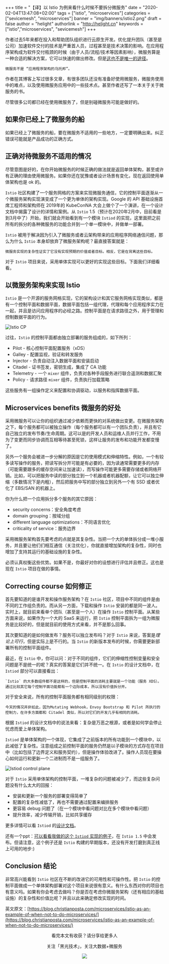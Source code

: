 +++
title = "【译】以 Istio 为例来看什么时候不要拆分微服务"
date = "2020-02-04T13:47:08+02:00"
tags = ["istio", "microservices"]
categories = ["sevicemesh", "microservices"]
banner = "img/banners/istio2.png"
draft = false
author = "helight"
authorlink = "http://helight.cn"
keywords = ["istio","microservices", "sevicemesh"]
+++

作者过去5年来都在投入和帮助团队组织进行云原生开发。优化提升团队（甚至是公司）加速软件交付的技术是严重首人员，过程甚至是技术决策的影响。在应用程序架构成为软件交付瓶颈的时候（由于人员/流程/技术等因素影响），微服务算是一种合适的解决方案，它可以快速的做出修改。但是[这也不是唯一的途径](https://blog.christianposta.com/microservices/when-not-to-do-microservices/)。
<!--more-->
    微服务不是 “应用程序架构的乌托邦”。

作者在其博客上写过很多文章，有很多团队还没有准备好使用微服务，微服务使用中的难点，以及使用微服务应用中的一些技术点。甚至作者还写了一本关于关于微服务的书。

尽管很多公司都已经在使用微服务了，但是别碰微服务可能是做好的。

## 如果你已经上了微服务的船

如果已经上了微服务的船，要在微服务不适用的一些地方，一定要明确出来。纠正错误可能就是产品成功的正确方式。

## 正确对待微服务不适用的情况

尽管意图是好的，在你开始微服务的时候正确的做法就是返回单体架构，甚至或许有正确的理由使用微服务。如果你还在犹豫或者设计场景有变化，现在返回使用单体架构也是 ok 的。

`Istio` 社区构建了一个服务网格的方案来实现微服务通信，它的控制平面逐渐从一个微服务架构实现演变成了一个更为单体的架构实现。Google 的 API 基础设施首席工程师和架构师在 2019年的 KubeConNA 大会上做个了一个演讲，在一个设计文档中揭露了设计的详情和案例。从 `Istio` 1.5（预计在2020年2月中，目前看是到3月中了）开始，我们就会开始看到有一个模块 `Istiod` 的实现，这里面把之前所有的拆分的各种微服务的功能合并到一个单一模块中，并做单一部署。

`Istio` 被用于解决因为引入了微服务或者云架构带来的应用程序网络通信问题，那么为什么 `Istio` 本身却放弃了微服务架构呢？最直接答案就是：

    微服务实现的复杂性证实了它没有实现预期的价值或者目标。相反，它是在背离这些目标。

对于 `Istio` 项目来说，采用单体实现可以更好的实现这些目标。下面我们详细看看。

## 以微服务架构来实现 Istio

`Istio` 是一个开源的服务网格实现，它的架构设计和其它服务网格实现类似，都是有一个控制平面和数据平面，数据平面包括一组代理，代理和每个应用程序实力在一起，并且是访问应用程序的必经之路。控制平面是在请求路径之外，用于管理和控制数据平面的行为。

![Istio CP](imgs/istio-cp-jan2020.png)

过往，`Istio` 的控制平面都由独立部署的服务组成的，如下所列：

* Pilot - 核心控制平面配置服务（xDS）
* Galley - 配置监视，验证和转发服务
* Injector - 负责自动注入数据平面和安装启动
* Citadel - 证书签发，密钥生成，集成了 CA 功能
* Telemetry - 一个 `mixer` 组件，负责对各种手段服务进行联合遥测和数据汇聚
* Policy - 请求路径 `mixer` 组件，负责执行加载策略

这些服务有一组操作定义来配置和协调驱动，以服务和指挥数据平面。

## Microservices benefits 微服务的好处

采用微服务可以让你的组织通过减少依赖而更快的对系统做出变更。在微服务架构之下，每个服务都可以被独立操作（每个服务都可以有一个团队负责），并且有它自己独立的发布节奏/生命周期。这可以是的开发人员和运维人员并行工作，不用为了变更而同步协调而互相等待甚至死锁，这样让服务的发布和功能开发都变慢了。

另外一个服务会被进一步分解的原因是它的使用模式和伸缩特性。例如，一个有较多读写操作的服务，把读写拆分开可能是有必要的，因为读通常需要更多的内存（可能需要跟多的缓存空间来让加速读），而写操作可能更多需要存储或者网络开销。比如，可以把服务中读的部分独立到一个机器或者机器配额，让它可以独立伸缩（多数情况下是内粗），然后把服务中写的部分独立到另外一个有 SSD 或者优化了 EBS/SAN 的机器上。

你为什么把一个应用拆分多个服务的其它原因：

* security concerns：安全角度考虑
* domain grouping：按域分组
* different language optimizations：不同语言优化
* criticality of service：服务边界

采用微服务架构首先要考虑的点就是其复杂性。当把一个大的单体拆分成一堆小服务，并且要让他们们相互通信（关注优化），你就直接增加架构的复杂性，同时也增加了支持其运行的基础设施的复杂性。

必须认真权衡这些优势。如果不是，你最好对你的设想进行评估并且修正。这也是现在 `Istio` 项目在做的事情。

## Correcting course 如何修正
首先要知道的是谁开发和操作服务架构？在 `Istio` 社区，项目中不同的组件是由不同的工作组负责的。而从另一方面，下载和操作 `Istio` 安装的都是同一波人。实时上，就目前来看单个团队（甚至是一个人）在操作 `Istio` 控制平面。从某些方面来说，如果作为一个大的 SaaS 来运行，把 `Istio` 控制平面拆为一组为微服务是比较好的，但是就目前的使用方式来看，并不是那么回事。

其次要知道的是如何做发布？服务可以独立发布吗？对于 `Istio` 来说，答案是*理论上可行*，但是实际上是不行的。当 `Istio` 的新版本发布的时候，你需要更新部署所有的控制平面组件。

最近，在 `Istio` 中，你可以问：对于不同的组件，它们的伸缩性控制变量和安全问题是不是统一的呢？真实的答案是它们并不统一。在 `Istio` 的设计文档中，在 `Istiod` 部分可以直接看出：

    `Istio` 的大多数组件都不是这样的，但是控制平面的消耗主要就是一个功能（服务 XDS）。通过比较其它每个控制平面功能都有一个边际成本，所以没有价值拆分开。

对于安全来说，所有的控制平面服务都有相同级别的权限：

    今天的情况并非如此，因为Mutating Webhook，Envoy Bootstrap 和 Pilot 所执行的控制力，在许多方面都和 Citadel 类似，所以对它们的开发几乎有相同的消耗。

根据 `Istiod` 的设计文档中的说法来看：复杂是万恶之根源，或者是如何学会停止忧虑而爱上单体架构。

`Istiod` 是单体架构的一个体现，它集成了之前版本的所有功能到一个模块中，以此减低了复杂性。注意组成之前控制平面的服务仍然是以子模块的方式存在在项目中（比如包括了边界定义和服务契约），但是操作体验改进了。操作人员现在要操心如何运行和更新一个二进制而不是一组服务了。

![Istiod control plane](imgs/istiod.png)

对于 `Istio` 采用单体架构的控制平面，一堆复杂的问题被减少了，而这些复杂问题没有什么太大的回报：
* 安装和更新一个服务的部署变得简单了
* 配置的复杂性减低了，再也不需要通过配置来编排服务
* 更容易 debug 问题了（在一个模块中看问题对比在多个模块中看问题）
* 提升效率，减少传输开销，比如共享缓存

更多详情可以看 `Istiod` 的[设计文档](https://docs.google.com/document/d/1v8BxI07u-mby5f5rCruwF7odSXgb9G8-C9W5hQtSIAg/edit#)。

还有一个ppt：[可以看看我做的这个 `Istiod` 实现的例子](https://www.youtube.com/watch?v=QD115XiBXwY)，在 `Istio 1.5` 中会发布。但请注意，这个例子还是 `Istio` 构建的早期版本，还没有开发打磨到真正线上可用的地步:)

## Conclusion 结论
非常高兴能看到 `Istio` 社区在不断的改进它的可用性和可操作性。把 `Istio` 的控制平面做成一个单体架构部署对这个项目来说很有意义。有什么东西对你的项目也有意义吗。如果有你会考虑去做吗？你是否在考虑你微服务架构（还有相应的基础设施）的复杂性和价值比呢？并且以此来确定修改实现的时间。

​英文原文：[https://blog.christianposta.com/microservices/istio-as-an-example-of-when-not-to-do-microservices/​](https://blog.christianposta.com/microservices/istio-as-an-example-of-when-not-to-do-microservices/​)


<center>
看完本文有收获？请分享给更多人

关注「黑光技术」，关注大数据+微服务

![](/img/qrcode_helight_tech.jpg)
</center>